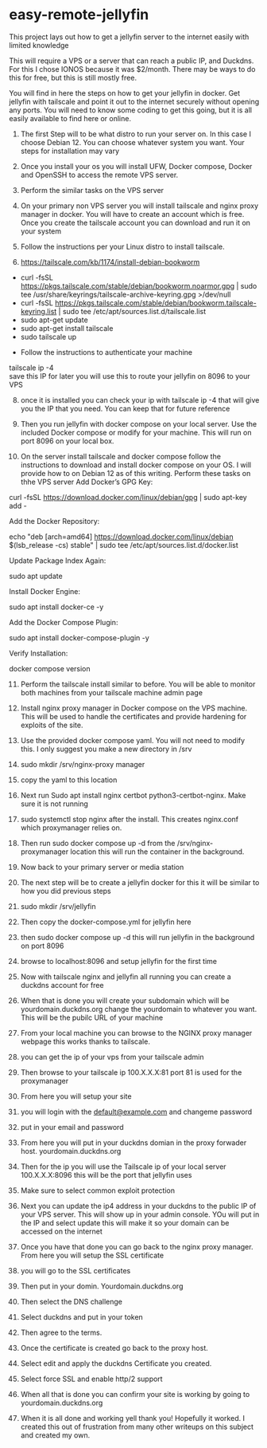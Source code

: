 # easy-remote-jellyfin
This project lays out how to get a jellyfin server to the internet easily with limited knowledge

This will require a VPS or a server that can reach a public IP, and Duckdns. For this I chose IONOS because it was $2/month. There may be ways to do this for free, but this is still mostly free. 

You will find in here the steps on how to get your jellyfin in docker. Get jellyfin with tailscale and point it out to the internet securely without opening any ports. You will need to know some coding to get this going, but it is all easily available to find here or online. 

1. The first Step will to be what distro to run your server on. In this case I choose Debian 12. You can choose whatever system you want. Your steps for installation may vary

2. Once you install your os you will install UFW, Docker compose, Docker and OpenSSH to access the remote VPS server.

3. Perform the similar tasks on the VPS server

4. On your primary non VPS server you will install tailscale and nginx proxy manager in docker. You will have to create an account which is free. Once you create the tailscale account you can download and run it on your system

5. Follow the instructions per your Linux distro to install tailscale.
6. https://tailscale.com/kb/1174/install-debian-bookworm

* curl -fsSL https://pkgs.tailscale.com/stable/debian/bookworm.noarmor.gpg | sudo tee /usr/share/keyrings/tailscale-archive-keyring.gpg >/dev/null
* curl -fsSL https://pkgs.tailscale.com/stable/debian/bookworm.tailscale-keyring.list | sudo tee /etc/apt/sources.list.d/tailscale.list
* sudo apt-get update
* sudo apt-get install tailscale
*  sudo tailscale up
- Follow the instructions to authenticate your machine

tailscale ip -4  
save this IP for later you will use this to route your jellyfin on 8096 to your VPS

8. once it is installed you can check your ip with tailscale ip -4  that will give you the IP that you need. You can keep that for future reference

9. Then you run jellyfin with docker compose on your local server. Use the included Docker compose or modify for your machine. This will run on port 8096 on your local box.

10. On the server install tailscale and docker compose follow the instructions to download and install docker compose on your OS. I will provide how to on Debian 12 as of this writing.
Perform these tasks on thhe VPS server 
Add Docker’s GPG Key:

curl -fsSL https://download.docker.com/linux/debian/gpg | sudo apt-key add -

Add the Docker Repository:

echo "deb [arch=amd64] https://download.docker.com/linux/debian $(lsb_release -cs) stable" | sudo tee /etc/apt/sources.list.d/docker.list

Update Package Index Again:

sudo apt update

Install Docker Engine:

sudo apt install docker-ce -y

Add the Docker Compose Plugin:

sudo apt install docker-compose-plugin -y

Verify Installation:

docker compose version

11. Perform the tailscale install similar to before. You will be able to monitor both machines from your tailscale machine admin page

12. Install nginx proxy manager in Docker compose on the VPS machine. This will be used to handle the certificates and provide hardening for exploits of the site.
13. Use the provided docker compose yaml. You will not need to modify this. I only suggest you make a new directory in /srv
14. sudo mkdir /srv/nginx-proxy manager
15. copy the yaml to this location
16. Next run Sudo apt install nginx certbot python3-certbot-nginx. Make sure it is not running
17. sudo systemctl stop nginx after the install. This creates nginx.conf which proxymanager relies on. 
18. Then run sudo docker compose up -d from the /srv/nginx-proxymanager location this will run the container in the background.

19. Now back to your primary server or media station

20. The next step will be to create a jellyfin docker for this it will be similar to how you did previous steps

21. sudo mkdir /srv/jellyfin
22. Then copy the docker-compose.yml for jellyfin here
23. then sudo docker compose up -d  this will run jellyfin in the background on port 8096
24. browse to localhost:8096 and setup jellyfin for the first time 

25. Now with tailscale nginx and jellyfin all running you can create a duckdns account for free
26. When that is done you will create your subdomain which will be yourdomain.duckdns.org change the yourdomain to whatever you want. This will be the pubilc URL of your machine

27. From your local machine you can browse to the NGINX proxy manager webpage this works thanks to tailscale.
28. you can get the ip of your vps from your tailscale admin
29. Then browse to your tailscale ip 100.X.X.X:81 port 81 is used for the proxymanager

30. From here you will setup your site
31. you will login with the default@example.com and changeme password
32. put in your email and password

33. From here you will put in your duckdns domian in the proxy forwader host. yourdomain.duckdns.org
34. Then for the ip you will use the Tailscale ip of your local server 100.X.X.X:8096 this will be the port that jellyfin uses
35. Make sure to select common exploit protection

36. Next you can update the ip4 address in your duckdns to the public IP of your VPS server. This will show up in your admin console. YOu will put in the IP and select update this will make it so your domain can be accessed on the internet

37. Once you have that done you can go back to the nginx proxy manager. From here you will setup the SSL certificate
38. you will go to the SSL certificates
39. Then put in your domin. Yourdomain.duckdns.org
40. Then select the DNS challenge
41. Select duckdns and put in your token
42. Then agree to the terms.
43. Once the certificate is created go back to the proxy host.
44. Select edit and apply the duckdns Certificate you created.
45. Select force SSL and enable http/2 support

46. When all that is done you can confirm your site is working by going to yourdomain.duckdns.org

47. When it is all done and working yell thank you! Hopefully it worked. I created this out of frustration from many other writeups on this subject and created my own. 
